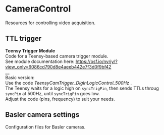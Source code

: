 # CameraControl
Resources for controlling video acquisition.

## TTL trigger

**Teensy Trigger Module**  
Code for a Teensy-based camera trigger module.  
	See module documentation here: https://osf.io/nvrjy/?view_only=6086cd790d8e4aeeb442e7f3d0f9bf42  
	__  
	Basic version:  
		Use the code _TeensyCamTrigger_DigInLogicControl_500Hz_ .  
		The Teensy waits for a logic high on `syncTrigPin`, then sends TTLs throug `syncPin` at 500Hz, until `syncTrigPin` goes low.  
		Adjust the code (pins, frequency) to suit your needs.  

 
## Basler camera settings  
Configuration files for Basler cameras.   